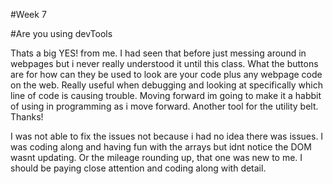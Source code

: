 #Week 7

#Are you using devTools

Thats a big YES! from me. I had seen that before just messing around in webpages but i never really understood it until this class. What the buttons are for how can they be used to look are your code plus any webpage code on the web. Really useful when debugging and looking at specifically which line of code is causing trouble. Moving forward im going to make it a habbit of using in programming as i move forward. Another tool for the utility belt. Thanks! 

I was not able to fix the issues not because i had no idea there was issues. I was coding along and having fun with the arrays but idnt notice the DOM wasnt updating. Or the mileage rounding up, that one was new to me. I should be paying close attention and coding along with detail. 